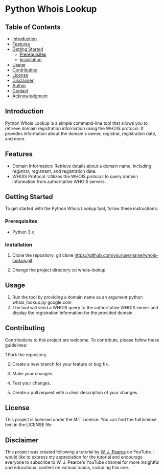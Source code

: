 # Python Whois Lookup

## Table of Contents
- [Introduction](#introduction)
- [Features](#features)
- [Getting Started](#getting-started)
  - [Prerequisites](#prerequisites)
  - [Installation](#installation)
- [Usage](#usage)
- [Contributing](#contributing)
- [License](#license)
- [Disclaimer](#disclaimer)
- [Author](#author)
- [Contact](#contact)
- [Acknowledgment](#acknowledgment)

## Introduction

Python Whois Lookup is a simple command-line tool that allows you to retrieve domain registration information using the WHOIS protocol. It provides information about the domain's owner, registrar, registration date, and more.

## Features

- Domain Information: Retrieve details about a domain name, including registrar, registrant, and registration date.
- WHOIS Protocol: Utilizes the WHOIS protocol to query domain information from authoritative WHOIS servers.

## Getting Started

To get started with the Python Whois Lookup tool, follow these instructions:

### Prerequisites

- Python 3.x

### Installation

1. Clone the repository:
   git clone https://github.com/yourusername/whois-lookup.git

2. Change the project directory
   cd whois-lookup

## Usage
1. Run the tool by providing a domain name as an argument
   python whois_lookup.py google.com
2. The tool will send a WHOIS query to the authoritative WHOIS server and display the registration information for the provided domain.

## Contributing
Contributions to this project are welcome. To contribute, please follow these guidelines:

1 Fork the repository.

2. Create a new branch for your feature or bug fix.
   
3. Make your changes.
   
4. Test your changes.
   
5. Create a pull request with a clear description of your changes.

## License
This project is licensed under the MIT License. You can find the full license text in the LICENSE file.

## Disclaimer
This project was created following a tutorial by [W. J. Pearce](https://www.youtube.com/watch?v=tbhYxd2sfAE&t=2s) on YouTube. I would like to express my appreciation for the tutorial and encourage everyone to subscribe to W. J. Pearce's YouTube channel for more insightful and educational content on various topics, including this one.
